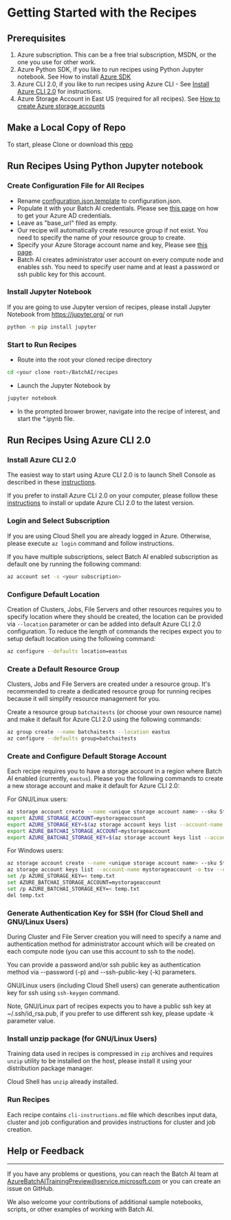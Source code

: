# Getting Started with the Recipes

## Prerequisites

 1. Azure subscription. This can be a free trial subscription, MSDN, or the one you use for other work.
 2. Azure Python SDK, if you like to run recipes using Python Jupyter notebook. See How to install [Azure SDK](https://docs.microsoft.com/en-us/python/azure/python-sdk-azure-install?view=azure-python)
 3. Azure CLI 2.0, if you like to run recipes using Azure CLI - See [Install Azure CLI 2.0](https://docs.microsoft.com/en-us/cli/azure/install-azure-cli?view=azure-cli-latest#install-on-windows) for instructions.
 4. Azure Storage Account in East US (required for all recipes). See [How to create Azure storage accounts](https://docs.microsoft.com/en-us/azure/storage/common/storage-create-storage-account?toc=%2fazure%2fstorage%2ffiles%2ftoc.json)

## Make a Local Copy of Repo

To start, please Clone or download this [repo](https://github.com/Azure/BatchAI)

## Run Recipes Using Python Jupyter notebook

### Create Configuration File for All Recipes 

- Rename [configuration.json.template](/recipes/configuration.json.template) to configuration.json.
- Populate it with your Batch AI credentials. Please see [this page](https://github.com/Azure/azure-sdk-for-python/wiki/Contributing-to-the-tests#getting-azure-credentials) on how to get your Azure AD credentials.
- Leave as "base_url" filed as empty. 
- Our recipe will automatically create resource group if not exist. You need to specify the name of your resource group to create. 
- Specify your Azure Storage account name and key, Please see [this page](https://docs.microsoft.com/en-us/azure/storage/common/storage-create-storage-account?toc=%2fazure%2fstorage%2ffiles%2ftoc.json).
- Batch AI creates administrator user account on every compute node and enables ssh. You need to specify user name and at least a password or ssh public key for this account.
 
### Install Jupyter Notebook

If you are going to use Jupyter version of recipes, please install Jupyter Notebook from https://jupyter.org/ or run

```sh
python -m pip install jupyter
```

### Start to Run Recipes

- Route into the root your cloned recipe directory 
```sh
cd <your clone root>/BatchAI/recipes
```

- Launch the Jupyter Notebook by
```sh
jupyter notebook
```

- In the prompted brower brower, navigate into the recipe of interest, and start the *.ipynb file.


## Run Recipes Using Azure CLI 2.0

### Install Azure CLI 2.0

The easiest way to start using Azure CLI 2.0 is to launch Shell Console as described in these [instructions](https://docs.microsoft.com/en-us/cli/azure/get-started-with-azure-cli?view=azure-cli-latest).

If you prefer to install Azure CLI 2.0 on your computer, please follow these [instructions](https://docs.microsoft.com/en-us/cli/azure/install-azure-cli?view=azure-cli-latest) to install or update Azure CLI 2.0 to the latest version.

### Login and Select Subscription

If you are using Cloud Shell you are already logged in Azure. Otherwise, please execute ```az login``` command and follow instructions.

If you have multiple subscriptions, select Batch AI enabled subscription as default one by running the following command:

```sh
az account set -s <your subscription>
```

### Configure Default Location

Creation of Clusters, Jobs, File Servers and other resources requires you to specify location where they should be created, the location can be provided via ```--location``` parameter or can be added into default Azure CLI 2.0 configuration. To reduce the length of commands the recipes expect you to setup default location using the following command:

```sh
az configure --defaults location=eastus
```

### Create a Default Resource Group

Clusters, Jobs and File Servers are created under a resource group. It's recommended to create a dedicated resource group for running recipes because it will simplify resource management for you.

Create a resource group ```batchaitests``` (or choose your own resource name) and make it default for Azure CLI 2.0 using the following commands:

```sh
az group create --name batchaitests --location eastus
az configure --defaults group=batchaitests
```

### Create and Configure Default Storage Account

Each recipe requires you to have a storage account in a region where Batch AI enabled (currently, ```eastus```). Please you the following commands to create a new storage account and make it default for Azure CLI 2.0:

For GNU/Linux users:

```sh
az storage account create --name <unique storage account name> --sku Standard_LRS
export AZURE_STORAGE_ACCOUNT=mystorageaccount
export AZURE_STORAGE_KEY=$(az storage account keys list --account-name <unique storage account name> -o tsv --query [0].value)
export AZURE_BATCHAI_STORAGE_ACCOUNT=mystorageaccount
export AZURE_BATCHAI_STORAGE_KEY=$(az storage account keys list --account-name <unique storage account name> -o tsv --query [0].value)
```

For Windows users:

```sh
az storage account create --name <unique storage account name> --sku Standard_LRS
az storage account keys list --account-name mystorageaccount -o tsv --query [0].value > temp.txt
set /p AZURE_STORAGE_KEY=< temp.txt
set AZURE_BATCHAI_STORAGE_ACCOUNT=mystorageaccount
set /p AZURE_BATCHAI_STORAGE_KEY=< temp.txt
del temp.txt
```

### Generate Authentication Key for SSH (for Cloud Shell and GNU/Linux Users)

During Cluster and File Server creation you will need to specify a name and authentication method for administrator account which will be created on each compute node (you can use this account to ssh to the node).

You can provide a password and/or ssh public key as authentication method via --password (-p) and --ssh-public-key (-k) parameters.

GNU/Linux users (including Cloud Shell users) can generate authentication key for ssh using ```ssh-keygen``` command.

Note, GNU/Linux part of recipes expects you to have a public ssh key at ~/.ssh/id_rsa.pub, if you prefer to use different ssh key, please update -k parameter value.

### Install unzip package (for GNU/Linux Users)

Training data used in recipes is compressed in ```zip``` archives and requires ```unzip``` utility to be installed on the host, please install it using your distribution package manager.

Cloud Shell has ```unzip``` already installed.

### Run Recipes

Each recipe contains ```cli-instructions.md``` file which describes input data, cluster and job configuration and provides instructions for cluster and job creation.

## Help or Feedback
--------------------
If you have any problems or questions, you can reach the Batch AI team at [AzureBatchAITrainingPreview@service.microsoft.com](mailto:AzureBatchAITrainingPreview@service.microsoft.com) or you can create an issue on GitHub.

We also welcome your contributions of additional sample notebooks, scripts, or other examples of working with Batch AI.
